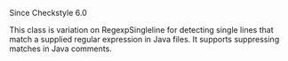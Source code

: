 Since Checkstyle 6.0

This class is variation on RegexpSingleline for detecting single lines
that match a supplied regular expression in Java files. It supports
suppressing matches in Java comments.